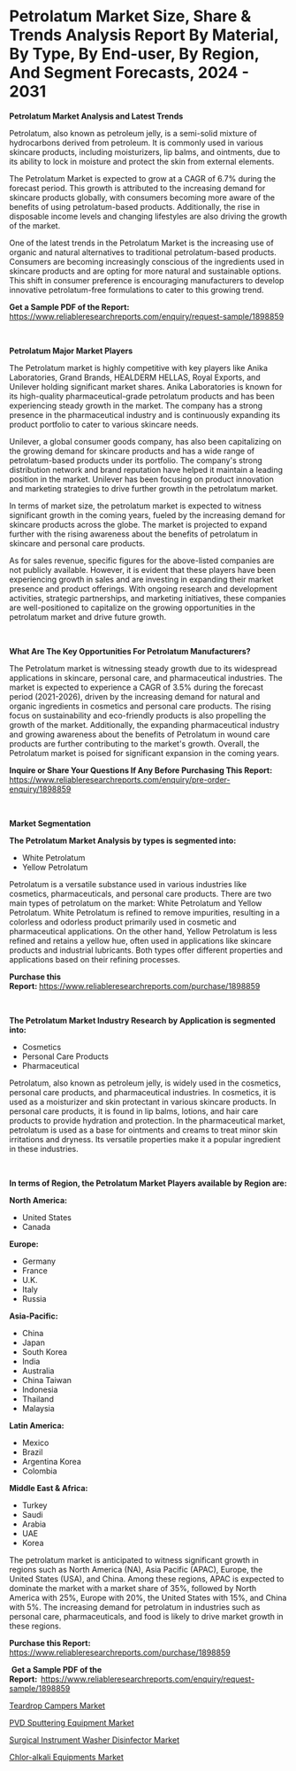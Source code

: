<p><h1>Petrolatum Market Size, Share & Trends Analysis Report By Material, By Type, By End-user, By Region, And Segment Forecasts, 2024 - 2031</h1></p><p><strong>Petrolatum Market Analysis and Latest Trends</strong></p>
<p><p>Petrolatum, also known as petroleum jelly, is a semi-solid mixture of hydrocarbons derived from petroleum. It is commonly used in various skincare products, including moisturizers, lip balms, and ointments, due to its ability to lock in moisture and protect the skin from external elements.</p><p>The Petrolatum Market is expected to grow at a CAGR of 6.7% during the forecast period. This growth is attributed to the increasing demand for skincare products globally, with consumers becoming more aware of the benefits of using petrolatum-based products. Additionally, the rise in disposable income levels and changing lifestyles are also driving the growth of the market.</p><p>One of the latest trends in the Petrolatum Market is the increasing use of organic and natural alternatives to traditional petrolatum-based products. Consumers are becoming increasingly conscious of the ingredients used in skincare products and are opting for more natural and sustainable options. This shift in consumer preference is encouraging manufacturers to develop innovative petrolatum-free formulations to cater to this growing trend.</p></p>
<p><strong>Get a Sample PDF of the Report:&nbsp;</strong> <a href="https://www.reliableresearchreports.com/enquiry/request-sample/1898859">https://www.reliableresearchreports.com/enquiry/request-sample/1898859</a></p>
<p>&nbsp;</p>
<p><strong>Petrolatum Major Market Players</strong></p>
<p><p>The Petrolatum market is highly competitive with key players like Anika Laboratories, Grand Brands, HEALDERM HELLAS, Royal Exports, and Unilever holding significant market shares. Anika Laboratories is known for its high-quality pharmaceutical-grade petrolatum products and has been experiencing steady growth in the market. The company has a strong presence in the pharmaceutical industry and is continuously expanding its product portfolio to cater to various skincare needs.</p><p>Unilever, a global consumer goods company, has also been capitalizing on the growing demand for skincare products and has a wide range of petrolatum-based products under its portfolio. The company's strong distribution network and brand reputation have helped it maintain a leading position in the market. Unilever has been focusing on product innovation and marketing strategies to drive further growth in the petrolatum market.</p><p>In terms of market size, the petrolatum market is expected to witness significant growth in the coming years, fueled by the increasing demand for skincare products across the globe. The market is projected to expand further with the rising awareness about the benefits of petrolatum in skincare and personal care products.</p><p>As for sales revenue, specific figures for the above-listed companies are not publicly available. However, it is evident that these players have been experiencing growth in sales and are investing in expanding their market presence and product offerings. With ongoing research and development activities, strategic partnerships, and marketing initiatives, these companies are well-positioned to capitalize on the growing opportunities in the petrolatum market and drive future growth.</p></p>
<p>&nbsp;</p>
<p><strong>What Are The Key Opportunities For Petrolatum Manufacturers?</strong></p>
<p><p>The Petrolatum market is witnessing steady growth due to its widespread applications in skincare, personal care, and pharmaceutical industries. The market is expected to experience a CAGR of 3.5% during the forecast period (2021-2026), driven by the increasing demand for natural and organic ingredients in cosmetics and personal care products. The rising focus on sustainability and eco-friendly products is also propelling the growth of the market. Additionally, the expanding pharmaceutical industry and growing awareness about the benefits of Petrolatum in wound care products are further contributing to the market's growth. Overall, the Petrolatum market is poised for significant expansion in the coming years.</p></p>
<p><strong>Inquire or Share Your Questions If Any Before Purchasing This Report:</strong> <a href="https://www.reliableresearchreports.com/enquiry/pre-order-enquiry/1898859">https://www.reliableresearchreports.com/enquiry/pre-order-enquiry/1898859</a></p>
<p>&nbsp;</p>
<p><strong>Market Segmentation</strong></p>
<p><strong>The Petrolatum Market Analysis by types is segmented into:</strong></p>
<p><ul><li>White Petrolatum</li><li>Yellow Petrolatum</li></ul></p>
<p><p>Petrolatum is a versatile substance used in various industries like cosmetics, pharmaceuticals, and personal care products. There are two main types of petrolatum on the market: White Petrolatum and Yellow Petrolatum. White Petrolatum is refined to remove impurities, resulting in a colorless and odorless product primarily used in cosmetic and pharmaceutical applications. On the other hand, Yellow Petrolatum is less refined and retains a yellow hue, often used in applications like skincare products and industrial lubricants. Both types offer different properties and applications based on their refining processes.</p></p>
<p><strong>Purchase this Report:&nbsp;</strong><a href="https://www.reliableresearchreports.com/purchase/1898859">https://www.reliableresearchreports.com/purchase/1898859</a></p>
<p>&nbsp;</p>
<p><strong>The Petrolatum Market Industry Research by Application is segmented into:</strong></p>
<p><ul><li>Cosmetics</li><li>Personal Care Products</li><li>Pharmaceutical</li></ul></p>
<p><p>Petrolatum, also known as petroleum jelly, is widely used in the cosmetics, personal care products, and pharmaceutical industries. In cosmetics, it is used as a moisturizer and skin protectant in various skincare products. In personal care products, it is found in lip balms, lotions, and hair care products to provide hydration and protection. In the pharmaceutical market, petrolatum is used as a base for ointments and creams to treat minor skin irritations and dryness. Its versatile properties make it a popular ingredient in these industries.</p></p>
<p>&nbsp;</p>
<p><strong>In terms of Region, the Petrolatum Market Players available by Region are:</strong></p>
<p>
    <p> <strong> North America: </strong>
        <ul>
            <li>United States</li>
            <li>Canada</li>
        </ul>
        </p> 
    <p> <strong> Europe: </strong>
        <ul>
            <li>Germany</li>
            <li>France</li>
            <li>U.K.</li>
            <li>Italy</li>
            <li>Russia</li>
        </ul>
        </p> 
    <p> <strong> Asia-Pacific: </strong>
        <ul>
            <li>China</li>
            <li>Japan</li>
            <li>South Korea</li>
            <li>India</li>
            <li>Australia</li>
            <li>China Taiwan</li>
            <li>Indonesia</li>
            <li>Thailand</li>
            <li>Malaysia</li>
        </ul>
        </p> 
    <p> <strong> Latin America: </strong>
        <ul>
            <li>Mexico</li>
            <li>Brazil</li>
            <li>Argentina Korea</li>
            <li>Colombia</li>
        </ul>
        </p> 
    <p> <strong> Middle East & Africa: </strong>
        <ul>
            <li>Turkey</li>
            <li>Saudi</li>
            <li>Arabia</li>
            <li>UAE</li>
            <li>Korea</li>
        </ul>
    </p>
    </p>
<p><p>The petrolatum market is anticipated to witness significant growth in regions such as North America (NA), Asia Pacific (APAC), Europe, the United States (USA), and China. Among these regions, APAC is expected to dominate the market with a market share of 35%, followed by North America with 25%, Europe with 20%, the United States with 15%, and China with 5%. The increasing demand for petrolatum in industries such as personal care, pharmaceuticals, and food is likely to drive market growth in these regions.</p></p>
<p><strong>Purchase this Report: </strong><a href="https://www.reliableresearchreports.com/purchase/1898859">https://www.reliableresearchreports.com/purchase/1898859</a></p>
<p>&nbsp;<strong>Get a Sample PDF of the Report:&nbsp;&nbsp;</strong><a href="https://www.reliableresearchreports.com/enquiry/request-sample/1898859">https://www.reliableresearchreports.com/enquiry/request-sample/1898859</a></p>
<p><strong></strong></p>
<p><p><a href="https://view.publitas.com/reportprime-1/teardrop-campers-market-challenges-opportunities-and-growth-drivers-and-major-market-players-forecasted-for-period-from-2023-2030/">Teardrop Campers Market</a></p><p><a href="https://view.publitas.com/reportprime-1/pvd-sputtering-equipment-market-size-global-industry-overview-market-segmentation-and-forecast-2023-to-2030/">PVD Sputtering Equipment Market</a></p><p><a href="https://view.publitas.com/reportprime-1/surgical-instrument-washer-disinfector-market-offer-valuable-insights-into-market-size-market-share-market-trends-and-projections-spanning-from-2023-to-2030/">Surgical Instrument Washer Disinfector Market</a></p><p><a href="https://iodized-pantydraco-05c.notion.site/Chlor-alkali-Equipments-Market-Size-Focuses-on-Market-Dynamics-In-Depth-Analysis-and-Future-Project-acc8fa5788fd4d6fbeeb7243ff6d7bd6">Chlor-alkali Equipments Market</a></p></p>